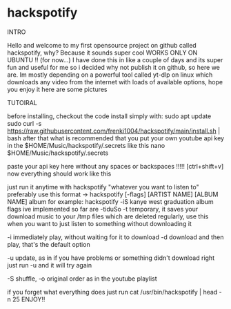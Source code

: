 # hackspotify
INTRO

Hello and welcome to my first opensource project on github called hackspotify, why? Because it sounds super cool
WORKS ONLY ON UBUNTU !! (for now...)
I have done this in like a couple of days and its super fun and useful for me so i decided why not publish it on github, so here we are.
Im mostly depending on a powerful tool called yt-dlp on linux which downloads any video from the internet with loads of available options, hope you enjoy it here are some pictures




TUTOIRAL

before installing, checkout the code
install simply with: 
sudo apt update
sudo curl -s https://raw.githubusercontent.com/frenki1004/hackspotify/main/install.sh | bash
after that what is recommended that you put your own youtube api key in the $HOME/Music/hackspotify/.secrets like this
nano $HOME/Music/hackspotify/.secrets

paste your api key here without any spaces or backspaces !!!!! [ctrl+shift+v]
now everything should work like this


just run it anytime with
hackspotify "whatever you want to listen to"
preferably use this format -> 
hackspotify [-flags] [ARTIST NAME] [ALBUM NAME] album
for example:
hackspotify -iS kanye west graduation album
flags ive implemented so far are -tiduSo
-t temporary, it saves your download music to your /tmp files which are deleted regularly, use this when you want to just listen to something without downloading it

-i immediately play, without waiting for it to download
-d download and then play, that's the default option

-u update, as in if you have problems or something didn't download right just run -u and it will try again

-S shuffle, 
-o original order as in the youtube playlist

if you forget what everything does just run cat /usr/bin/hackspotify | head -n 25
ENJOY!!

